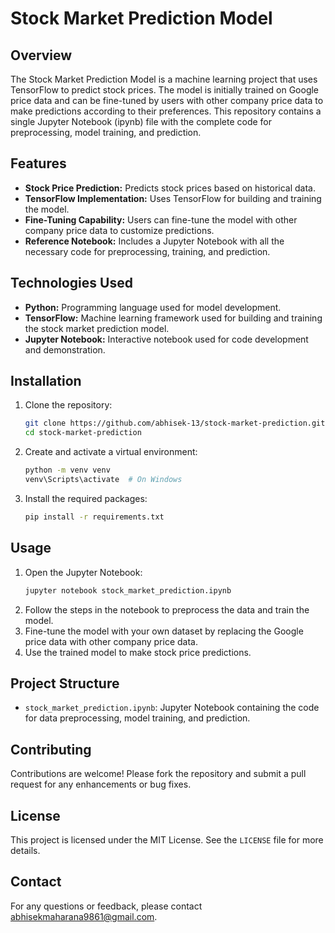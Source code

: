 # Stock Market Prediction Model

## Overview
The Stock Market Prediction Model is a machine learning project that uses TensorFlow to predict stock prices. The model is initially trained on Google price data and can be fine-tuned by users with other company price data to make predictions according to their preferences. This repository contains a single Jupyter Notebook (ipynb) file with the complete code for preprocessing, model training, and prediction.

## Features
- **Stock Price Prediction:** Predicts stock prices based on historical data.
- **TensorFlow Implementation:** Uses TensorFlow for building and training the model.
- **Fine-Tuning Capability:** Users can fine-tune the model with other company price data to customize predictions.
- **Reference Notebook:** Includes a Jupyter Notebook with all the necessary code for preprocessing, training, and prediction.

## Technologies Used
- **Python:** Programming language used for model development.
- **TensorFlow:** Machine learning framework used for building and training the stock market prediction model.
- **Jupyter Notebook:** Interactive notebook used for code development and demonstration.

## Installation
1. Clone the repository:
    ```bash
    git clone https://github.com/abhisek-13/stock-market-prediction.git
    cd stock-market-prediction
    ```
2. Create and activate a virtual environment:
    ```bash
    python -m venv venv
    venv\Scripts\activate  # On Windows
    ```
3. Install the required packages:
    ```bash
    pip install -r requirements.txt
    ```

## Usage
1. Open the Jupyter Notebook:
    ```bash
    jupyter notebook stock_market_prediction.ipynb
    ```
2. Follow the steps in the notebook to preprocess the data and train the model.
3. Fine-tune the model with your own dataset by replacing the Google price data with other company price data.
4. Use the trained model to make stock price predictions.

## Project Structure
- `stock_market_prediction.ipynb`: Jupyter Notebook containing the code for data preprocessing, model training, and prediction.

## Contributing
Contributions are welcome! Please fork the repository and submit a pull request for any enhancements or bug fixes.

## License
This project is licensed under the MIT License. See the `LICENSE` file for more details.

## Contact
For any questions or feedback, please contact [abhisekmaharana9861@gmail.com](abhisekmaharana9861@gmail.com).
